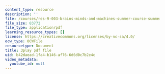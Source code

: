 ```yaml
---
content_type: resource
description: ''
file: /courses/res-9-003-brains-minds-and-machines-summer-course-summer-2015/b42daead1fa4b146af766d6d0c7b2e4c_i0-2sd9RQ6E.pdf
file_size: 83772
file_type: application/pdf
learning_resource_types: []
license: https://creativecommons.org/licenses/by-nc-sa/4.0/
ocw_type: OCWFile
resourcetype: Document
title: 3play pdf file
uid: b42daead-1fa4-b146-af76-6d6d0c7b2e4c
video_metadata:
  youtube_id: null
---
```

